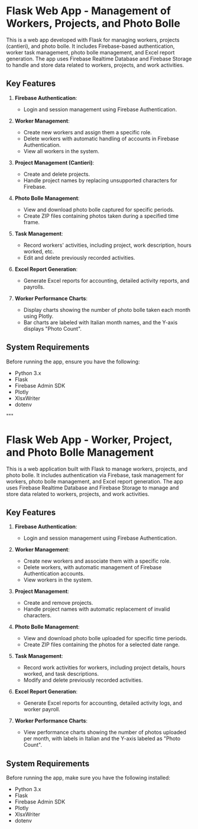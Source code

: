 # Flask Web App - Management of Workers, Projects, and Photo Bolle

This is a web app developed with Flask for managing workers, projects (cantieri), and photo bolle. It includes Firebase-based authentication, worker task management, photo bolle management, and Excel report generation. The app uses Firebase Realtime Database and Firebase Storage to handle and store data related to workers, projects, and work activities.

## Key Features

1. **Firebase Authentication**: 
   - Login and session management using Firebase Authentication.
   
2. **Worker Management**:
   - Create new workers and assign them a specific role.
   - Delete workers with automatic handling of accounts in Firebase Authentication.
   - View all workers in the system.

3. **Project Management (Cantieri)**:
   - Create and delete projects.
   - Handle project names by replacing unsupported characters for Firebase.

4. **Photo Bolle Management**:
   - View and download photo bolle captured for specific periods.
   - Create ZIP files containing photos taken during a specified time frame.

5. **Task Management**:
   - Record workers' activities, including project, work description, hours worked, etc.
   - Edit and delete previously recorded activities.

6. **Excel Report Generation**:
   - Generate Excel reports for accounting, detailed activity reports, and payrolls.

7. **Worker Performance Charts**:
   - Display charts showing the number of photo bolle taken each month using Plotly.
   - Bar charts are labeled with Italian month names, and the Y-axis displays "Photo Count".

## System Requirements

Before running the app, ensure you have the following:

- Python 3.x
- Flask
- Firebase Admin SDK
- Plotly
- XlsxWriter
- dotenv

"""
# Flask Web App - Worker, Project, and Photo Bolle Management

This is a web application built with Flask to manage workers, projects, and photo bolle. It includes authentication via Firebase, task management for workers, photo bolle management, and Excel report generation. The app uses Firebase Realtime Database and Firebase Storage to manage and store data related to workers, projects, and work activities.

## Key Features

1. **Firebase Authentication**: 
   - Login and session management using Firebase Authentication.
   
2. **Worker Management**:
   - Create new workers and associate them with a specific role.
   - Delete workers, with automatic management of Firebase Authentication accounts.
   - View workers in the system.

3. **Project Management**:
   - Create and remove projects.
   - Handle project names with automatic replacement of invalid characters.

4. **Photo Bolle Management**:
   - View and download photo bolle uploaded for specific time periods.
   - Create ZIP files containing the photos for a selected date range.

5. **Task Management**:
   - Record work activities for workers, including project details, hours worked, and task descriptions.
   - Modify and delete previously recorded activities.

6. **Excel Report Generation**:
   - Generate Excel reports for accounting, detailed activity logs, and worker payroll.

7. **Worker Performance Charts**:
   - View performance charts showing the number of photos uploaded per month, with labels in Italian and the Y-axis labeled as "Photo Count".

## System Requirements

Before running the app, make sure you have the following installed:

- Python 3.x
- Flask
- Firebase Admin SDK
- Plotly
- XlsxWriter
- dotenv
